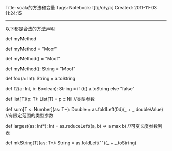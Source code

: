 Title: scala的方法和变量
Tags: 
Notebook: t[t/j/o/y/c]
Created: 2011-11-03 11:24:15

------

以下都是合法的方法声明

def myMethod

def myMethod = "Moof"

 def myMethod() = "Moof" 

 def myMethod(): String = "Moof" 

 def foo(a: Int): String = a.toString 

 def f2(a: Int, b: Boolean): String = if (b) a.toString else "false" 

 def list[T](p: T): List[T] = p :: Nil   //类型参数

 def sum[T <: Number](as: T*): Double = as.foldLeft(0d)(_ + _.doubleValue)  //有限定范围的类型参数

 def largest(as: Int*): Int = as.reduceLeft((a, b) => a max b)   //可变长度参数列表

 def mkString[T](as: T*): String = as.foldLeft("")(_ + _.toString)